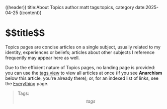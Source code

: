 ((header))
title:About Topics
author:matt
tags:topics, category
date:2025-04-25
((content))
<h1 id="pagetitle">$$title$$</h1>

Topics pages are concise articles on a single subject, usually related to my identity, experiences or beliefs; articles about other subjects I reference frequently may appear here as well.

Due to the efficient nature of Topics pages, no landing page is provided: you can use the [tags view](/&tag=topics) to view all articles at once (if you see **Anarchism** below this article, you're already there); or, for an indexed list of links, see the [Everything](/everything) page.

>Tags: $$tags$$